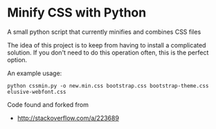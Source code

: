 # Minify CSS with Python


A small python script that currently minifies and combines CSS files

The idea of this project is to keep from having to install a complicated
solution. If you don't need to do this operation often, this is the perfect
option.



An example usage:

```python cssmin.py -o new.min.css bootstrap.css bootstrap-theme.css elusive-webfont.css```


Code found and forked from

* http://stackoverflow.com/a/223689